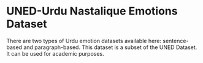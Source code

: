 #  UNED-Urdu Nastalique Emotions Dataset
There are two types of Urdu emotion datasets available here: sentence-based and paragraph-based. This dataset is a subset of the UNED Dataset. It can be used for academic purposes.
